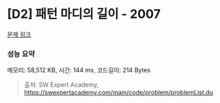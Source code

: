 # [D2] 패턴 마디의 길이 - 2007 

[문제 링크](https://swexpertacademy.com/main/code/problem/problemDetail.do?contestProbId=AV5P1kNKAl8DFAUq) 

### 성능 요약

메모리: 58,512 KB, 시간: 144 ms, 코드길이: 214 Bytes



> 출처: SW Expert Academy, https://swexpertacademy.com/main/code/problem/problemList.do